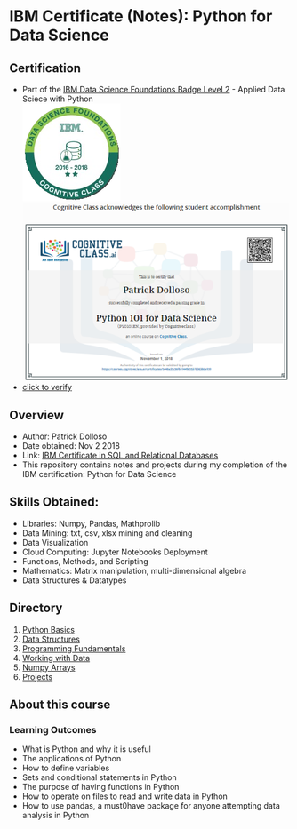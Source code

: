 # IBM Certificate (Notes): Python for Data Science
## Certification
* Part of the [IBM Data Science Foundations Badge Level 2](https://www.youracclaim.com/badges/e022257e-50dd-4523-b3c5-f6a4d70ac3ad) - Applied Data Sciece with Python  
![2](./img/2.png)  
![1](./img/1.PNG)
* [click to verify](https://courses.cognitiveclass.ai/certificates/5e48a35c56f641449c5537b3638de159)
## Overview
* Author: Patrick Dolloso
* Date obtained: Nov 2 2018
* Link: [IBM Certificate in SQL and Relational Databases](#)
* This repository contains notes and projects during my completion of the IBM certification: Python for Data Science
## Skills Obtained:
* Libraries: Numpy, Pandas, Mathprolib
* Data Mining: txt, csv, xlsx mining and cleaning
* Data Visualization
* Cloud Computing: Jupyter Notebooks Deployment
* Functions, Methods, and Scripting
* Mathematics: Matrix manipulation, multi-dimensional algebra
* Data Structures & Datatypes
## Directory
1. [Python Basics](./1-Python-Basics/readme.md)
2. [Data Structures](./2-Data-Structures/readme.md)
3. [Programming Fundamentals](./3-Programming-Fundamentals/readme.md)
4. [Working with Data](./4-Working-with-Data/readme.md)
5. [Numpy Arrays](./5-Numpy-Arrays/readme.md)
6. [Projects](./Projects/readme.md)

## About this course
### Learning Outcomes
* What is Python and why it is useful
* The applications of Python
* How to define variables
* Sets and conditional statements in Python
* The purpose of having functions in Python
* How to operate on files to read and write data in Python
* How to use pandas, a must0have package for anyone attempting data analysis in Python